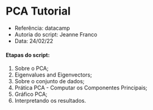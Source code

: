 # PCA Tutorial

- Referência: datacamp 
- Autoria do script: Jeanne Franco 
- Data: 24/02/22 

#### Etapas do script:

1. Sobre o PCA;
2. Eigenvalues and Eigenvectors;
3. Sobre o conjunto de dados;
4. Prática PCA - Computar os Componentes Principais;
5. Gráfico PCA;
6. Interpretando os resultados.
